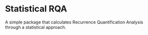 # Statistical RQA 
 A simple package that calculates Recurrence Quantification Analysis through a statistical approach.
